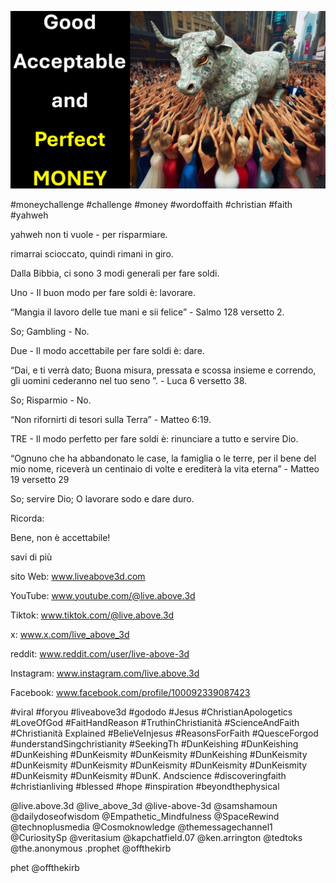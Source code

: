 ![Video cover image](../cover.jpg "cover photo")

#moneychallenge #challenge #money #wordoffaith #christian #faith #yahweh

yahweh non ti vuole - per risparmiare.

rimarrai scioccato, quindi rimani in giro.

Dalla Bibbia, ci sono 3 modi generali per fare soldi.

Uno - Il buon modo per fare soldi è: lavorare.

“Mangia il lavoro delle tue mani e sii felice” - Salmo 128 versetto 2.

So; Gambling - No.

Due - Il modo accettabile per fare soldi è: dare.

“Dai, e ti verrà dato; Buona misura, pressata e scossa insieme e correndo, gli uomini cederanno nel tuo seno ”. - Luca 6 versetto 38.

So; Risparmio - No.

“Non rifornirti di tesori sulla Terra” - Matteo 6:19.

TRE - Il modo perfetto per fare soldi è: rinunciare a tutto e servire Dio.

“Ognuno che ha abbandonato le case, la famiglia o le terre, per il bene del mio nome, riceverà un centinaio di volte e erediterà la vita eterna” - Matteo 19 versetto 29

So; servire Dio; O lavorare sodo e dare duro.

Ricorda:

Bene, non è accettabile!

savi di più

sito Web: www.liveabove3d.com

YouTube: www.youtube.com/@live.above.3d

Tiktok: www.tiktok.com/@live.above.3d

x: www.x.com/live_above_3d

reddit: www.reddit.com/user/live-above-3d

Instagram: www.instagram.com/live.above.3d

Facebook: www.facebook.com/profile/100092339087423

#viral #foryou #liveabove3d #gododo #Jesus #ChristianApologetics #LoveOfGod #FaitHandReason #TruthinChristianità #ScienceAndFaith #Christianità Explained #BelieVeInjesus #ReasonsForFaith #QuesceForgod #understandSingchristianity #SeekingTh #DunKeishing #DunKeishing #DunKeishing #DunKeismity #DunKeismity #DunKeishing #DunKeismity #DunKeismity #DunKeismity #DunKeismity #DunKeismity #DunKeismity #DunKeismity #DunKeismity #DunK. Andscience #discoveringfaith #christianliving #blessed #hope #inspiration #beyondthephysical  

@live.above.3d @live_above_3d @live-above-3d @samshamoun @dailydoseofwisdom @Empathetic_Mindfulness @SpaceRewind @technoplusmedia @Cosmoknowledge @themessagechannel1 @CuriositySp @veritasium @kapchatfield.07 @ken.arrington @tedtoks @the.anonymous .prophet @offthekirb

phet @offthekirb